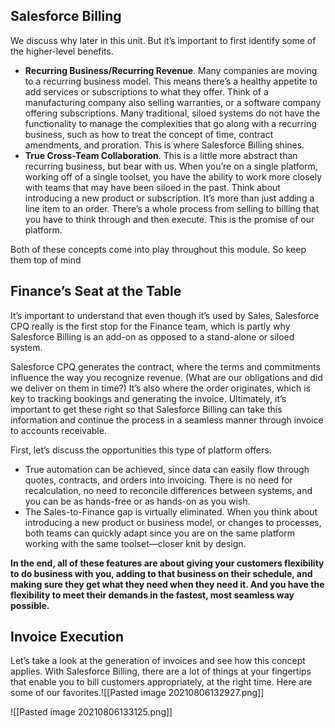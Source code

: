 ## Salesforce Billing
We discuss why later in this unit. But it’s important to first identify some of the higher-level benefits.

-   **Recurring Business/Recurring Revenue**. Many companies are moving to a recurring business model. This means there’s a healthy appetite to add services or subscriptions to what they offer. Think of a manufacturing company also selling warranties, or a software company offering subscriptions. Many traditional, siloed systems do not have the functionality to manage the complexities that go along with a recurring business, such as how to treat the concept of time, contract amendments, and proration. This is where Salesforce Billing shines.
-   **True Cross-Team Collaboration**. This is a little more abstract than recurring business, but bear with us. When you’re on a single platform, working off of a single toolset, you have the ability to work more closely with teams that may have been siloed in the past. Think about introducing a new product or subscription. It’s more than just adding a line item to an order. There’s a whole process from selling to billing that you have to think through and then execute. This is the promise of our platform.

Both of these concepts come into play throughout this module. So keep them top of mind

## Finance’s Seat at the Table

It’s important to understand that even though it’s used by Sales, Salesforce CPQ really is the first stop for the Finance team, which is partly why Salesforce Billing is an add-on as opposed to a stand-alone or siloed system. 

Salesforce CPQ generates the contract, where the terms and commitments influence the way you recognize revenue. (What are our obligations and did we deliver on them in time?) It’s also where the order originates, which is key to tracking bookings and generating the invoice. Ultimately, it’s important to get these right so that Salesforce Billing can take this information and continue the process in a seamless manner through invoice to accounts receivable.

First, let’s discuss the opportunities this type of platform offers.

-   True automation can be achieved, since data can easily flow through quotes, contracts, and orders into invoicing. There is no need for recalculation, no need to reconcile differences between systems, and you can be as hands-free or as hands-on as you wish.
-   The Sales-to-Finance gap is virtually eliminated. When you think about introducing a new product or business model, or changes to processes, both teams can quickly adapt since you are on the same platform working with the same toolset—closer knit by design.

**In the end, all of these features are about giving your customers flexibility to do business with you, adding to that business on their schedule, and making sure they get what they need when they need it. And you have the flexibility to meet their demands in the fastest, most seamless way possible.**

## Invoice Execution

Let’s take a look at the generation of invoices and see how this concept applies. With Salesforce Billing, there are a lot of things at your fingertips that enable you to bill customers appropriately, at the right time. Here are some of our favorites.![[Pasted image 20210806132927.png]]

![[Pasted image 20210806133125.png]]